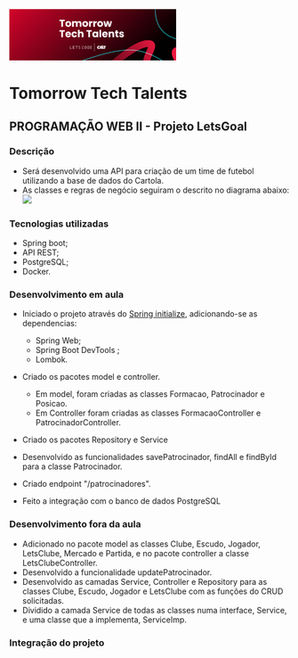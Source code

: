 <img alt="Logo Tomorrow Tech Talents" src="https://github.com/joaomhernandes/TomorrowTechTalents/blob/main/assets/TomorrowTechTalentsLogo.svg" style="width: 300%, height: auto, margin: auto" width="300"/>

# Tomorrow Tech Talents

## PROGRAMAÇÃO WEB II - Projeto LetsGoal

### Descrição

- Será desenvolvido uma API para criação de um time de futebol utilizando a base de dados do Cartola.
- As classes e regras de negócio seguiram o descrito no diagrama abaixo:
![](https://github.com/hugobrendow/letsgoal/tree/joaomhernandes/assets/diagrama.png)

### Tecnologias utilizadas

- Spring boot;
- API REST;
- PostgreSQL;
- Docker.

### Desenvolvimento em aula

- Iniciado o projeto através do [Spring initialize](https://start.spring.io/), adicionando-se as dependencias:
  - Spring Web;
  - Spring Boot DevTools ;
  - Lombok.

- Criado os pacotes model e controller. 
  - Em model, foram criadas as classes Formacao, Patrocinador e Posicao.
  - Em Controller foram criadas as classes FormacaoController e PatrocinadorController.
- Criado os pacotes Repository e Service
- Desenvolvido as funcionalidades savePatrocinador, findAll e findById para a classe Patrocinador.
- Criado endpoint "/patrocinadores".
- Feito a integração com o banco de dados PostgreSQL

### Desenvolvimento fora da aula

- Adicionado no pacote model as classes Clube, Escudo, Jogador, LetsClube, Mercado e Partida, e no pacote controller a classe LetsClubeController.
- Desenvolvido a funcionalidade updatePatrocinador.
- Desenvolvido as camadas Service, Controller e Repository para as classes Clube, Escudo, Jogador e LetsClube com as funções do CRUD solicitadas.
- Dividido a camada Service de todas as classes numa interface, Service, e uma classe que a implementa, ServiceImp.  

### Integração do projeto

